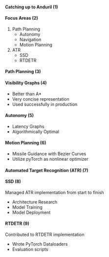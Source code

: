 #### Catching up to Anduril (1)
#### Focus Areas (2)
1. Path Planning
    - Autonomy
    - Navigation
    - Motion Planning
2. ATR
    - SSD
    - RTDETR

#### Path Planning (3)
#### Visibility Graphs (4)
* Better than A*
* Very concise representation
* Used successfully in production

#### Autonomy (5)
* Latency Graphs
* Algorithmically Optimal

#### Motion Planning (6)
* Missile Guidance with Bezier Curves
* Utilize pyTorch as nonlinear optimizer

#### Automated Target Recognition (ATR) (7)
#### SSD (8)
Managed ATR implementation from start to finish
- Architecture Research
- Model Training
- Model Deployment

#### RTDETR (9)
Contributed to RTDETR implementation
- Wrote PyTorch Dataloaders
- Evaluation scripts
